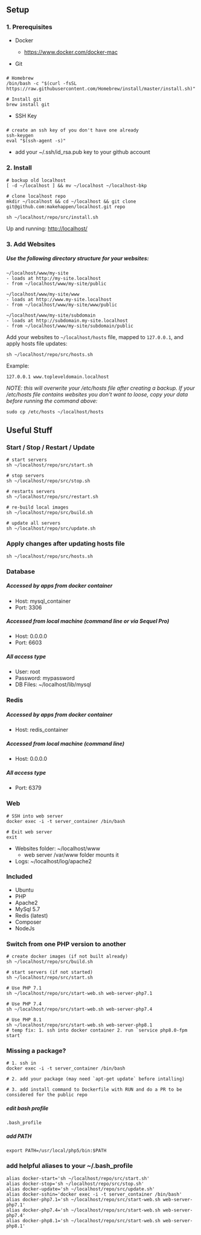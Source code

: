 ## Setup

### 1. Prerequisites
  * Docker
    - https://www.docker.com/docker-mac

  * Git
#####
    # Homebrew
    /bin/bash -c "$(curl -fsSL https://raw.githubusercontent.com/Homebrew/install/master/install.sh)"
    
    # Install git
    brew install git

  * SSH Key
#####  
    # create an ssh key of you don't have one already
    ssh-keygen
    eval "$(ssh-agent -s)"
    
  * add your ~/.ssh/id_rsa.pub key to your github account

### 2. Install
    # backup old localhost
    [ -d ~/localhost ] && mv ~/localhost ~/localhost-bkp
     
    # clone localhost repo
    mkdir ~/localhost && cd ~/localhost && git clone git@github.com:makehappen/localhost.git repo

    sh ~/localhost/repo/src/install.sh

Up and running: [http://localhost/](http://localhost/)

### 3. Add Websites

##### Use the following directory structure for your websites:
  
    ~/localhost/www/my-site
    - loads at http://my-site.localhost
    - from ~/localhost/www/my-site/public
    
    ~/localhost/www/my-site/www
    - loads at http://www.my-site.localhost
    - from ~/localhost/www/my-site/www/public
    
    ~/localhost/www/my-site/subdomain
    - loads at http://subdomain.my-site.localhost
    - from ~/localhost/www/my-site/subdomain/public
    
Add your websites to `~/localhost/hosts` file, mapped to `127.0.0.1`, and apply hosts file updates:
        
    sh ~/localhost/repo/src/hosts.sh

Example:

    127.0.0.1 www.topleveldomain.localhost

_NOTE: this will overwrite your /etc/hosts file after creating a backup.
If your /etc/hosts file contains websites you don't want to loose, copy your data before running the command above:_

	sudo cp /etc/hosts ~/localhost/hosts

## Useful Stuff

### Start / Stop / Restart / Update
    # start servers
    sh ~/localhost/repo/src/start.sh
    
    # stop servers
    sh ~/localhost/repo/src/stop.sh
    
    # restarts servers
    sh ~/localhost/repo/src/restart.sh
    
    # re-build local images
    sh ~/localhost/repo/src/build.sh

    # update all servers
    sh ~/localhost/repo/src/update.sh

### Apply changes after updating hosts file
    sh ~/localhost/repo/src/hosts.sh

### Database
##### Accessed by apps from docker container
  * Host: mysql_container
  * Port: 3306
  
##### Accessed from local machine (command line or via Sequel Pro)
  * Host: 0.0.0.0
  * Port: 6603
  
##### All access type  
  * User: root
  * Password: mypassword
  * DB Files: ~/localhost/lib/mysql

### Redis
##### Accessed by apps from docker container
  * Host: redis_container
  
##### Accessed from local machine (command line)
  * Host: 0.0.0.0

##### All access type
  * Port: 6379

### Web
    # SSH into web server
    docker exec -i -t server_container /bin/bash

    # Exit web server
    exit
    
  * Websites folder: ~/localhost/www
    * web server /var/www folder mounts it
  * Logs: ~/localhost/log/apache2
    
### Included

  * Ubuntu 
  * PHP
  * Apache2
  * MySql 5.7
  * Redis (latest)
  * Composer
  * NodeJs

### Switch from one PHP version to another
    # create docker images (if not built already)
    sh ~/localhost/repo/src/build.sh
    
    # start servers (if not started)
    sh ~/localhost/repo/src/start.sh
    
    # Use PHP 7.1
    sh ~/localhost/repo/src/start-web.sh web-server-php7.1
    
    # Use PHP 7.4
    sh ~/localhost/repo/src/start-web.sh web-server-php7.4

    # Use PHP 8.1
    sh ~/localhost/repo/src/start-web.sh web-server-php8.1
    # temp fix: 1. ssh into docker container 2. run `service php8.0-fpm start`

### Missing a package?
    # 1. ssh in
    docker exec -i -t server_container /bin/bash
    
    # 2. add your package (may need `apt-get update` before intalling)

    # 3. add install command to Dockerfile with RUN and do a PR to be considered for the public repo
    
##### edit bash profile
    .bash_profile

##### add PATH
    export PATH=/usr/local/php5/bin:$PATH

### add helpful aliases to your ~/.bash_profile
    alias docker-start='sh ~/localhost/repo/src/start.sh'
    alias docker-stop='sh ~/localhost/repo/src/stop.sh'
    alias docker-update='sh ~/localhost/repo/src/update.sh'
    alias docker-sshin='docker exec -i -t server_container /bin/bash'
    alias docker-php7.1='sh ~/localhost/repo/src/start-web.sh web-server-php7.1'
    alias docker-php7.4='sh ~/localhost/repo/src/start-web.sh web-server-php7.4'
    alias docker-php8.1='sh ~/localhost/repo/src/start-web.sh web-server-php8.1'
